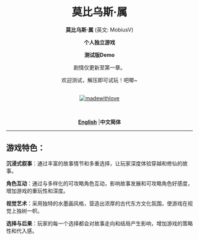 <div align="center">

<h1>莫比乌斯·属</h1>

**莫比乌斯·属** (英文: MobiusV)

**个人独立游戏**

**测试版Demo**

剧情仅更新至第一章。

欢迎测试，解压即可试玩！吧唧~
<br><br>

[![madewithlove](https://img.shields.io/badge/made_with-%E2%9D%A4-red?style=for-the-badge&labelColor=orange)](https://github.com/Bailycutecutecute/Mobius-V)

<br>

 [**English**](~/README.md) |**中文简体**

</div>

---

## 游戏特色：

**沉浸式叙事**：通过丰富的故事情节和多重选择，让玩家深度体验穿越和修仙的故事。

**角色互动**：通过与多样化的可攻略角色互动，影响故事发展和可攻略角色好感度，增加游戏的重玩性和深度。

**视觉艺术**：采用独特的水墨画风格，营造出浓厚的古代东方文化氛围，使游戏在视觉上独树一帜。

**选择与后果**：玩家的每一个选择都会对故事走向和结局产生影响，增加游戏的策略性和代入感。
